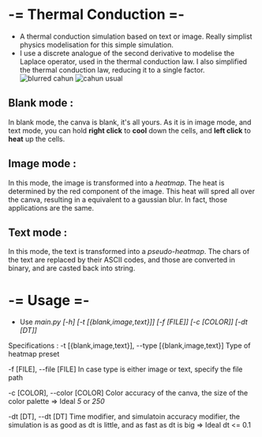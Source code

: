 # -= Thermal Conduction =-
- A thermal conduction simulation based on text or image. Really simplist physics modelisation for this simple simulation.
- I use a discrete analogue of the second derivative to modelise the Laplace operator, used in the thermal conduction law.
I also simplified the thermal conduction law, reducing it to a single factor.
![blurred cahun](https://github.com/EwannAnacombesque/Thermal-Conduction/assets/67865912/7c9bda61-1a36-4917-bd3b-4aced82adaf9)
![cahun usual](https://github.com/EwannAnacombesque/Thermal-Conduction/assets/67865912/baa21d5c-c261-4885-9fdd-a363ca5dcf88)

## Blank mode :
In blank mode, the canva is blank, it's all yours.
As it is in image mode, and text mode, you can hold **right click** to **cool** down the cells, and **left click** to **heat** up the cells.

## Image mode :
In this mode, the image is transformed into a *heatmap*.
The heat is determined by the red component of the image. This heat will spred all over the canva, resulting in a equivalent to a gaussian blur.
In fact, those applications are the same.

## Text mode :
In this mode, the text is transformed into a *pseudo-heatmap*.
The chars of the text are replaced by their ASCII codes, and those are converted in binary, and are casted back into string.

# -= Usage =-
- Use *main.py [-h] [-t [{blank,image,text}]] [-f [FILE]] [-c [COLOR]] [-dt [DT]]*

Specifications :
  -t [{blank,image,text}], --type [{blank,image,text}]
                        Type of heatmap preset
  
  -f [FILE], --file [FILE]
                        In case type is either image or text, specify the file path
  
  -c [COLOR], --color [COLOR]
                        Color accuracy of the canva, the size of the color palette
                        => Ideal *5* or *250*
  
  -dt [DT], --dt [DT]   Time modifier, and simulatoin accuracy modifier, the simulation is as good as dt is little, and as fast as dt is big
                        => Ideal dt <= 0.1
